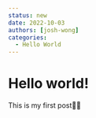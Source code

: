 ```yaml
---
status: new
date: 2022-10-03
authors: [josh-wong]
categories:
  - Hello World
---
```


# Hello world!

This is my first post✍🏻
